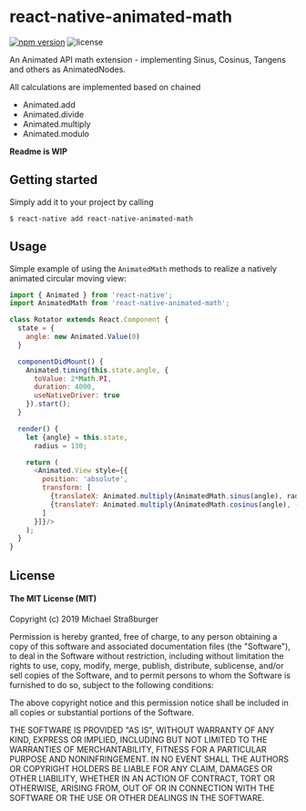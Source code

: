 # react-native-animated-math

[![npm version](https://badge.fury.io/js/react-native-animated-math.svg)](https://badge.fury.io/js/react-native-animated-math)
![license](https://img.shields.io/github/license/rastapasta/react-native-animated-math.svg)

An Animated API math extension - implementing Sinus, Cosinus, Tangens and others as AnimatedNodes.

All calculations are implemented based on chained

* Animated.add
* Animated.divide
* Animated.multiply
* Animated.modulo

**Readme is WIP**

## Getting started

Simply add it to your project by calling

`$ react-native add react-native-animated-math`

## Usage

Simple example of using the `AnimatedMath` methods to realize a natively animated circular moving view:

```js
import { Animated } from 'react-native';
import AnimatedMath from 'react-native-animated-math';

class Rotator extends React.Component {
  state = {
    angle: new Animated.Value(0)
  }

  componentDidMount() {
    Animated.timing(this.state.angle, {
      toValue: 2*Math.PI,
      duration: 4000,
      useNativeDriver: true
    }).start();
  }

  render() {
    let {angle} = this.state,
      radius = 130;

    return (
      <Animated.View style={{
        position: 'absolute',
        transform: [
          {translateX: Animated.multiply(AnimatedMath.sinus(angle), radius)},
          {translateY: Animated.multiply(AnimatedMath.cosinus(angle), -radius)},
        ]
      }]}/>
    );
  }
}
```

## License

#### The MIT License (MIT)

Copyright (c) 2019 Michael Straßburger

Permission is hereby granted, free of charge, to any person obtaining a copy of this software and associated documentation files (the "Software"), to deal in the Software without restriction, including without limitation the rights to use, copy, modify, merge, publish, distribute, sublicense, and/or sell copies of the Software, and to permit persons to whom the Software is furnished to do so, subject to the following conditions:

The above copyright notice and this permission notice shall be included in all copies or substantial portions of the Software.

THE SOFTWARE IS PROVIDED "AS IS", WITHOUT WARRANTY OF ANY KIND, EXPRESS OR IMPLIED, INCLUDING BUT NOT LIMITED TO THE WARRANTIES OF MERCHANTABILITY, FITNESS FOR A PARTICULAR PURPOSE AND NONINFRINGEMENT. IN NO EVENT SHALL THE AUTHORS OR COPYRIGHT HOLDERS BE LIABLE FOR ANY CLAIM, DAMAGES OR OTHER LIABILITY, WHETHER IN AN ACTION OF CONTRACT, TORT OR OTHERWISE, ARISING FROM, OUT OF OR IN CONNECTION WITH THE SOFTWARE OR THE USE OR OTHER DEALINGS IN THE SOFTWARE.

